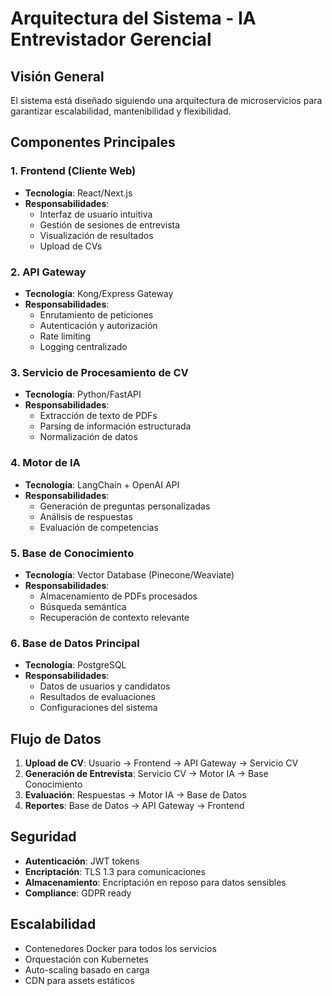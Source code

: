# Arquitectura del Sistema - IA Entrevistador Gerencial

## Visión General

El sistema está diseñado siguiendo una arquitectura de microservicios para garantizar escalabilidad, mantenibilidad y flexibilidad.

## Componentes Principales

### 1. Frontend (Cliente Web)
- **Tecnología**: React/Next.js
- **Responsabilidades**:
  - Interfaz de usuario intuitiva
  - Gestión de sesiones de entrevista
  - Visualización de resultados
  - Upload de CVs

### 2. API Gateway
- **Tecnología**: Kong/Express Gateway
- **Responsabilidades**:
  - Enrutamiento de peticiones
  - Autenticación y autorización
  - Rate limiting
  - Logging centralizado

### 3. Servicio de Procesamiento de CV
- **Tecnología**: Python/FastAPI
- **Responsabilidades**:
  - Extracción de texto de PDFs
  - Parsing de información estructurada
  - Normalización de datos

### 4. Motor de IA
- **Tecnología**: LangChain + OpenAI API
- **Responsabilidades**:
  - Generación de preguntas personalizadas
  - Análisis de respuestas
  - Evaluación de competencias

### 5. Base de Conocimiento
- **Tecnología**: Vector Database (Pinecone/Weaviate)
- **Responsabilidades**:
  - Almacenamiento de PDFs procesados
  - Búsqueda semántica
  - Recuperación de contexto relevante

### 6. Base de Datos Principal
- **Tecnología**: PostgreSQL
- **Responsabilidades**:
  - Datos de usuarios y candidatos
  - Resultados de evaluaciones
  - Configuraciones del sistema

## Flujo de Datos

1. **Upload de CV**: Usuario → Frontend → API Gateway → Servicio CV
2. **Generación de Entrevista**: Servicio CV → Motor IA → Base Conocimiento
3. **Evaluación**: Respuestas → Motor IA → Base de Datos
4. **Reportes**: Base de Datos → API Gateway → Frontend

## Seguridad

- **Autenticación**: JWT tokens
- **Encriptación**: TLS 1.3 para comunicaciones
- **Almacenamiento**: Encriptación en reposo para datos sensibles
- **Compliance**: GDPR ready

## Escalabilidad

- Contenedores Docker para todos los servicios
- Orquestación con Kubernetes
- Auto-scaling basado en carga
- CDN para assets estáticos
